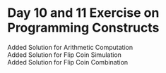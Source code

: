 # Day 10 and 11 Exercise on Programming Constructs
Added Solution for Arithmetic Computation\
Added Solution for Flip Coin Simulation\
Added Solution for Flip Coin Combination 
